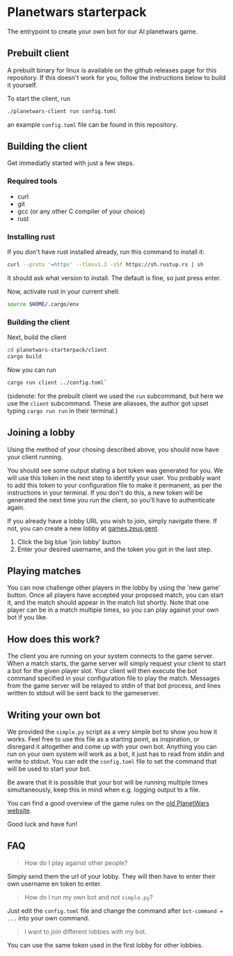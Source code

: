 # Planetwars starterpack

The entrypoint to create your own bot for our AI planetwars game.

## Prebuilt client
A prebuilt binary for linux is available on the github releases page for this repository.
If this doesn't work for you, follow the instructions below to build it yourself.

To start the client, run
```bash
./planetwars-client run config.toml
```
an example `config.toml` file can be found in this repository.

## Building the client

Get immediatly started with just a few steps.

### Required tools

- curl
- git
- gcc (or any other C compiler of your choice)
- rust

### Installing rust

If you don't have rust installed already, run this command to install it:
```bash
curl --proto '=https' --tlmsv1.2 -sSf https://sh.rustup.rs | sh
```
It should ask what version to install. The default is fine, so just press enter.

Now, activate rust in your current shell:

```bash
source $HOME/.cargo/env
```

### Building the client

Next, build the client

```bash
cd planetwars-starterpack/client
cargo build
```

Now you can run 
```bash
cargo run client ../config.toml`
```

(sidenote: for the prebuilt client we used the `run` subcommand, but here we use the `client` subcommand.
These are aliasses, the author got upset typing `cargo run run` in their terminal.)

## Joining a lobby
Using the method of your chosing described above, you should now have your client running.

You should see some output stating a bot token was generated for you. We will use this
token in the next step to identify your user.
You probably want to add this token to your configuration file to make it permanent,
as per the instructions in your terminal. If you don't do this, a new token will
be generated the next time you run the client, so you'll have to authenticate again.

If you already have a lobby URL you wish to join, simply navigate there. If not,
you can create a new lobby at [games.zeus.gent](https://games.zeus.gent). 

1. Click the big blue 'join lobby' button
2. Enter your desired username, and the token you got in the last step.

## Playing matches

You can now challenge other players in the lobby by using the 'new game' button.
Once all players have accepted your proposed match, you can start it, and the match
should appear in the match list shortly.
Note that one player can be in a match multiple times, so you can play against your own bot if you like.

## How does this work?

The client you are running on your system connects to the game server.
When a match starts, the game server will simply request your client to start a bot for the given player slot.
Your client will then execute the bot command specified in your configuration file to play the match.
Messages from the game server will be relayed to stdin of that bot process, and lines written to stdout will be
sent back to the gameserver.

## Writing your own bot

We provided the `simple.py` script as a very simple bot to show you how it works. Feel free to use this file as a
starting point, as inspiration, or disregard it altogether and come up with your own bot.
Anything you can run on your own system will work as a bot, it just has to read from stdin and write to stdout.
You can edit the `config.toml` file to set the command that will be used to start your bot.

Be aware that it is possible that your bot will be running multiple times simultaneously,
keep this in mind when e.g. logging output to a file.

You can find a good overview of the game rules on the [old PlanetWars website](https://planetwars.zeus.gent/info/).

Good luck and have fun!

## FAQ

> How do I play against other people?

Simply send them the url of your lobby. They will then have to enter their own username en token to enter.

> How do I run my own bot and not `simple.py`?

Just edit the `config.toml` file and change the command after `bot-command = ...` into your own command.

> I want to join different lobbies with my bot.

You can use the same token used in the first lobby for other lobbies.